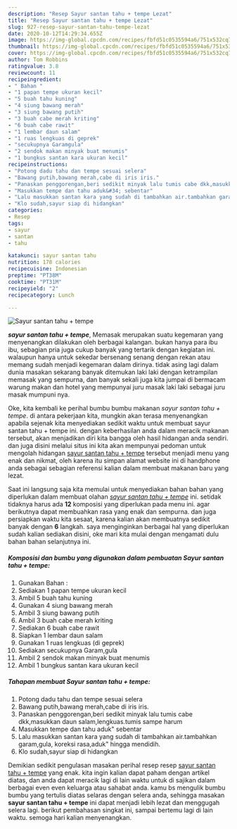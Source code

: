 ```yaml
---
description: "Resep Sayur santan tahu + tempe Lezat"
title: "Resep Sayur santan tahu + tempe Lezat"
slug: 927-resep-sayur-santan-tahu-tempe-lezat
date: 2020-10-12T14:29:34.655Z
image: https://img-global.cpcdn.com/recipes/fbfd51c0535594a6/751x532cq70/sayur-santan-tahu-tempe-foto-resep-utama.jpg
thumbnail: https://img-global.cpcdn.com/recipes/fbfd51c0535594a6/751x532cq70/sayur-santan-tahu-tempe-foto-resep-utama.jpg
cover: https://img-global.cpcdn.com/recipes/fbfd51c0535594a6/751x532cq70/sayur-santan-tahu-tempe-foto-resep-utama.jpg
author: Tom Robbins
ratingvalue: 3.8
reviewcount: 11
recipeingredient:
- " Bahan "
- "1 papan tempe ukuran kecil"
- "5 buah tahu kuning"
- "4 siung bawang merah"
- "3 siung bawang putih"
- "3 buah cabe merah kriting"
- "6 buah cabe rawit"
- "1 lembar daun salam"
- "1 ruas lengkuas di geprek"
- "secukupnya Garamgula"
- "2 sendok makan minyak buat menumis"
- "1 bungkus santan kara ukuran kecil"
recipeinstructions:
- "Potong dadu tahu dan tempe sesuai selera"
- "Bawang putih,bawang merah,cabe di iris iris."
- "Panaskan penggorengan,beri sedikit minyak lalu tumis cabe dkk,masukkan daun salam,lengkuas.tumis sampe harum"
- "Masukkan tempe dan tahu aduk&#34; sebentar"
- "Lalu masukkan santan kara yang sudah di tambahkan air.tambahkan garam,gula, koreksi rasa,aduk&#34; hingga mendidih."
- "Klo sudah,sayur siap di hidangkan"
categories:
- Resep
tags:
- sayur
- santan
- tahu

katakunci: sayur santan tahu 
nutrition: 178 calories
recipecuisine: Indonesian
preptime: "PT38M"
cooktime: "PT31M"
recipeyield: "2"
recipecategory: Lunch

---
```



![Sayur santan tahu + tempe](https://img-global.cpcdn.com/recipes/fbfd51c0535594a6/751x532cq70/sayur-santan-tahu-tempe-foto-resep-utama.jpg)

<b><i>sayur santan tahu + tempe</i></b>, Memasak merupakan suatu kegemaran yang menyenangkan dilakukan oleh berbagai kalangan. bukan hanya para ibu ibu, sebagian pria juga cukup banyak yang tertarik dengan kegiatan ini. walaupun hanya untuk sekedar bersenang senang dengan rekan atau memang sudah menjadi kegemaran dalam dirinya. tidak asing lagi dalam dunia masakan sekarang banyak ditemukan laki laki dengan ketrampilan memasak yang sempurna, dan banyak sekali juga kita jumpai di bermacam warung makan dan hotel yang mempunyai juru masak laki laki sebagai juru masak mumpuni nya.

Oke, kita kembali ke perihal bumbu bumbu makanan <i>sayur santan tahu + tempe</i>. di antara pekerjaan kita, mungkin akan terasa menyenangkan apabila sejenak kita menyediakan sedikit waktu untuk membuat sayur santan tahu + tempe ini. dengan keberhasilan anda dalam meracik makanan tersebut, akan menjadikan diri kita bangga oleh hasil hidangan anda sendiri. dan juga disini melalui situs ini kita akan mempunyai pedoman untuk mengolah hidangan <u>sayur santan tahu + tempe</u> tersebut menjadi menu yang enak dan nikmat, oleh karena itu simpan alamat website ini di handphone anda sebagai sebagian referensi kalian dalam membuat makanan baru yang lezat.




Saat ini langsung saja kita memulai untuk menyediakan bahan bahan yang diperlukan dalam membuat olahan <u><i>sayur santan tahu + tempe</i></u> ini. setidak tidaknya harus ada <b>12</b> komposisi yang diperlukan pada menu ini. agar berikutnya dapat membuahkan rasa yang enak dan sempurna. dan juga persiapkan waktu kita sesaat, karena kalian akan membuatnya sedikit banyak dengan <b>6</b> langkah. saya menginginkan berbagai hal yang diperlukan sudah kalian sediakan disini, oke mari kita mulai dengan mengamati dulu bahan bahan selanjutnya ini.

<!--inarticleads1-->

##### Komposisi dan bumbu yang digunakan dalam pembuatan Sayur santan tahu + tempe:

1. Gunakan  Bahan :
1. Sediakan 1 papan tempe ukuran kecil
1. Ambil 5 buah tahu kuning
1. Gunakan 4 siung bawang merah
1. Ambil 3 siung bawang putih
1. Ambil 3 buah cabe merah kriting
1. Sediakan 6 buah cabe rawit
1. Siapkan 1 lembar daun salam
1. Gunakan 1 ruas lengkuas (di geprek)
1. Sediakan secukupnya Garam,gula
1. Ambil 2 sendok makan minyak buat menumis
1. Ambil 1 bungkus santan kara ukuran kecil




<!--inarticleads2-->

##### Tahapan membuat Sayur santan tahu + tempe:

1. Potong dadu tahu dan tempe sesuai selera
1. Bawang putih,bawang merah,cabe di iris iris.
1. Panaskan penggorengan,beri sedikit minyak lalu tumis cabe dkk,masukkan daun salam,lengkuas.tumis sampe harum
1. Masukkan tempe dan tahu aduk&#34; sebentar
1. Lalu masukkan santan kara yang sudah di tambahkan air.tambahkan garam,gula, koreksi rasa,aduk&#34; hingga mendidih.
1. Klo sudah,sayur siap di hidangkan




Demikian sedikit pengulasan masakan perihal resep resep <u>sayur santan tahu + tempe</u> yang enak. kita ingin kalian dapat paham dengan artikel diatas, dan anda dapat meracik lagi di lain waktu untuk di sajikan dalam berbagai even even keluarga atau sahabat anda. kamu bs mengulik bumbu bumbu yang tertulis diatas selaras dengan selera anda, sehingga masakan <b>sayur santan tahu + tempe</b> ini dapat menjadi lebih lezat dan menggugah selera lagi. berikut pembahasan singkat ini, sampai bertemu lagi di lain waktu. semoga hari kalian menyenangkan.
